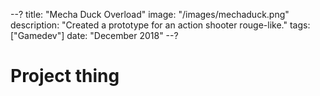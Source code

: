 --?
title: "Mecha Duck Overload"
image: "/images/mechaduck.png"
description: "Created a prototype for an action shooter rouge-like."
tags: ["Gamedev"]
date: "December 2018"
--?

# Project thing